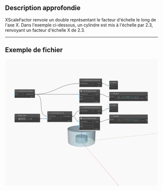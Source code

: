 ## Description approfondie
XScaleFactor renvoie un double représentant le facteur d'échelle le long de l'axe X. Dans l'exemple ci-dessous, un cylindre est mis à l'échelle par 2.3, renvoyant un facteur d'échelle X de 2.3.
___
## Exemple de fichier

![XScaleFactor](./Autodesk.DesignScript.Geometry.CoordinateSystem.XScaleFactor_img.jpg)

